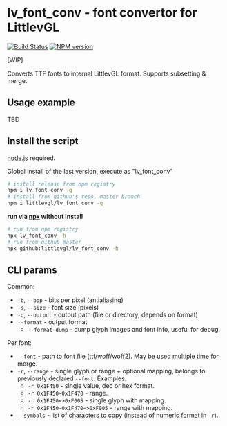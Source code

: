 lv_font_conv - font convertor for LittlevGL
===========================================

[![Build Status](https://img.shields.io/travis/littlevgl/lv_font_conv/master.svg?style=flat)](https://travis-ci.org/littlevgl/lv_font_conv)
[![NPM version](https://img.shields.io/npm/v/lv_font_conv.svg?style=flat)](https://www.npmjs.org/package/lv_font_conv)

[WIP]

Converts TTF fonts to internal LittlevGL format. Supports subsetting & merge.

## Usage example

TBD


## Install the script

[node.js](https://nodejs.org/en/download/) required.

Global install of the last version, execute as "lv_font_conv"

```sh
# install release from npm registry
npm i lv_font_conv -g
# install from github's repo, master branch
npm i littlevgl/lv_font_conv -g
```

**run via [npx](https://www.npmjs.com/package/npx) without install**

```sh
# run from npm registry
npx lv_font_conv -h
# run from github master
npx github:littlevgl/lv_font_conv -h
```


## CLI params

Common:

- `-b`, `--bpp` - bits per pixel (antialiasing)
- `-s`, `--size` - font size (pixels)
- `-o`, `--output` - output path (file or directory, depends on format)
- `--format` - output format
  - `--format dump` - dump glyph images and font info, useful for debug.


Per font:

- `--font` - path to font file (ttf/woff/woff2). May be used multiple time for
  merge.
- `-r`, `--range` - single glyph or range + optional mapping, belongs to
  previously declared `--font`. Examples:
  - `-r 0x1F450` - single value, dec or hex format.
  - `-r 0x1F450-0x1F470` - range.
  - `-r 0x1F450=>0xF005` - single glyph with mapping.
  - `-r 0x1F450-0x1F470=>0xF005` - range with mapping.
- `--symbols` - list of characters to copy (instead of numeric format in `-r`).
